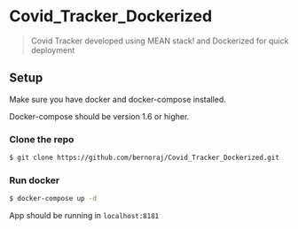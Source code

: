 # Covid_Tracker_Dockerized

> Covid Tracker developed using MEAN stack! and Dockerized for quick deployment




## Setup
Make sure you have docker and docker-compose installed.

Docker-compose should be version 1.6 or higher.

### Clone the repo
```bash
$ git clone https://github.com/bernoraj/Covid_Tracker_Dockerized.git
```
 ### Run docker
 ```bash
 $ docker-compose up -d
 ```

 App should be running in `localhost:8181`
